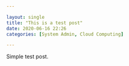 ```yaml
---

layout: single
title: "This is a test post"
date: 2020-06-16 22:26
categories: [System Admin, Cloud Computing]

---
```


Simple test post. 